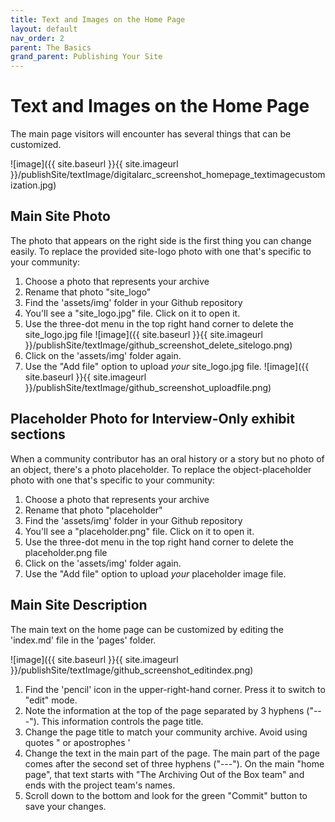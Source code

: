 ```yaml
---
title: Text and Images on the Home Page
layout: default
nav_order: 2
parent: The Basics
grand_parent: Publishing Your Site
---
```


# Text and Images on the Home Page

The main page visitors will encounter has several things that can be customized.

![image]({{ site.baseurl }}{{ site.imageurl }}/publishSite/textImage/digitalarc_screenshot_homepage_textimagecustomization.jpg)

## Main Site Photo

The photo that appears on the right side is the first thing you can change easily. To replace the provided site-logo photo with one that's specific to your community:

1. Choose a photo that represents your archive
1. Rename that photo "site_logo"
1. Find the 'assets/img' folder in your Github repository
1. You'll see a "site_logo.jpg" file. Click on it to open it.
1. Use the three-dot menu in the top right hand corner to delete the site_logo.jpg file
![image]({{ site.baseurl }}{{ site.imageurl }}/publishSite/textImage/github_screenshot_delete_sitelogo.png)
1. Click on the 'assets/img' folder again.
1. Use the "Add file" option to upload *your* site_logo.jpg file.
![image]({{ site.baseurl }}{{ site.imageurl }}/publishSite/textImage/github_screenshot_uploadfile.png)

## Placeholder Photo for Interview-Only exhibit sections

When a community contributor has an oral history or a story but no photo of an object, there's a photo placeholder. To replace the object-placeholder photo with one that's specific to your community:

1. Choose a photo that represents your archive
1. Rename that photo "placeholder"
1. Find the 'assets/img' folder in your Github repository
1. You'll see a "placeholder.png" file. Click on it to open it.
1. Use the three-dot menu in the top right hand corner to delete the placeholder.png file
1. Click on the 'assets/img' folder again.
1. Use the "Add file" option to upload *your* placeholder image file.

## Main Site Description

The main text on the home page can be customized by editing the 'index.md' file in the 'pages' folder.

![image]({{ site.baseurl }}{{ site.imageurl }}/publishSite/textImage/github_screenshot_editindex.png)

1. Find the 'pencil' icon in the upper-right-hand corner. Press it to switch to "edit" mode.
1. Note the information at the top of the page separated by 3 hyphens ("---"). This information controls the page title.
1. Change the page title to match your community archive. Avoid using quotes " or apostrophes '
1. Change the text in the main part of the page. The main part of the page comes after the second set of three hyphens ("---"). On the main "home page", that text starts with  "The Archiving Out of the Box team" and ends with the project team's names.
1. Scroll down to the bottom and look for the green "Commit" button to save your changes.

